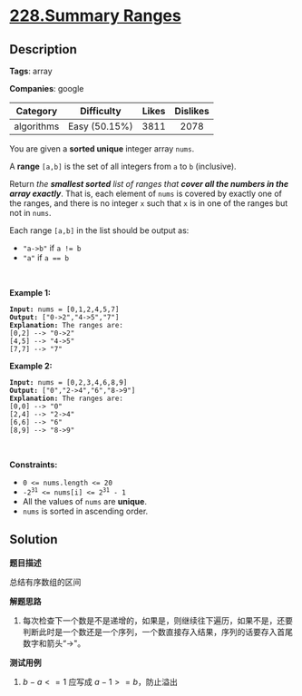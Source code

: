 # [228.Summary Ranges](https://leetcode.com/problems/summary-ranges/description/)

## Description

**Tags**: array

**Companies**: google

|  Category  |  Difficulty   | Likes | Dislikes |
| :--------: | :-----------: | :---: | :------: |
| algorithms | Easy (50.15%) | 3811  |   2078   |

<p>You are given a <strong>sorted unique</strong> integer array <code>nums</code>.</p>
<p>A <strong>range</strong> <code>[a,b]</code> is the set of all integers from <code>a</code> to <code>b</code> (inclusive).</p>
<p>Return <em>the <strong>smallest sorted</strong> list of ranges that <strong>cover all the numbers in the array exactly</strong></em>. That is, each element of <code>nums</code> is covered by exactly one of the ranges, and there is no integer <code>x</code> such that <code>x</code> is in one of the ranges but not in <code>nums</code>.</p>
<p>Each range <code>[a,b]</code> in the list should be output as:</p>
<ul>
  <li><code>&quot;a-&gt;b&quot;</code> if <code>a != b</code></li>
  <li><code>&quot;a&quot;</code> if <code>a == b</code></li>
</ul>
<p>&nbsp;</p>
<p><strong class="example">Example 1:</strong></p>
<pre><code><strong>Input:</strong> nums = [0,1,2,4,5,7]
<strong>Output:</strong> [&quot;0-&gt;2&quot;,&quot;4-&gt;5&quot;,&quot;7&quot;]
<strong>Explanation:</strong> The ranges are:
[0,2] --&gt; &quot;0-&gt;2&quot;
[4,5] --&gt; &quot;4-&gt;5&quot;
[7,7] --&gt; &quot;7&quot;</code></pre>
<p><strong class="example">Example 2:</strong></p>
<pre><code><strong>Input:</strong> nums = [0,2,3,4,6,8,9]
<strong>Output:</strong> [&quot;0&quot;,&quot;2-&gt;4&quot;,&quot;6&quot;,&quot;8-&gt;9&quot;]
<strong>Explanation:</strong> The ranges are:
[0,0] --&gt; &quot;0&quot;
[2,4] --&gt; &quot;2-&gt;4&quot;
[6,6] --&gt; &quot;6&quot;
[8,9] --&gt; &quot;8-&gt;9&quot;</code></pre>
<p>&nbsp;</p>
<p><strong>Constraints:</strong></p>
<ul>
  <li><code>0 &lt;= nums.length &lt;= 20</code></li>
  <li><code>-2<sup>31</sup> &lt;= nums[i] &lt;= 2<sup>31</sup> - 1</code></li>
  <li>All the values of <code>nums</code> are <strong>unique</strong>.</li>
  <li><code>nums</code> is sorted in ascending order.</li>
</ul>

## Solution

**题目描述**

总结有序数组的区间

**解题思路**

1. 每次检查下一个数是不是递增的，如果是，则继续往下遍历，如果不是，还要判断此时是一个数还是一个序列，一个数直接存入结果，序列的话要存入首尾数字和箭头“->"。

**测试用例**

1. $b - a <= 1$ 应写成 $a - 1 >= b$，防止溢出

